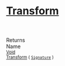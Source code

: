 # [Transform](./Map-100663625.md)


<br><br>
Returns<img width=542/>Name
<br>
<sub>[Void](https://docs.microsoft.com/en-us/dotnet/api/System.Void)</sub><img width=500/><sub>[Transform](./Map-100663625.md) ( [`Signature`](./../../Signature.md) )</sub><br>


